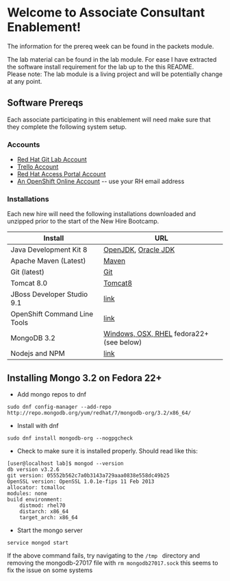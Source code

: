 # Welcome to Associate Consultant Enablement!

The information for the prereq week can be found in the packets module. 


The lab material can be found in the lab module. For ease I have extracted the software install requirement for the lab up to the this README.  
Please note: The lab module is a living project and will be potentially change at any point. 

## Software Prereqs

Each associate participating in this enablement will need make sure that they complete the following system setup.

### Accounts

* [Red Hat Git Lab Account](https://gitlab.consulting.redhat.com)
* [Trello Account](https://trello.com)
* [Red Hat Access Portal Account](https://access.redhat.com)
* [An OpenShift Online Account](https://www.openshift.com/app/account/new) -- use your RH email address

### Installations
Each new hire will need the following installations downloaded and unzipped prior to the start of the New Hire Bootcamp.

Install				| URL
------------------------------- | ----------
Java Development Kit 8 		| [OpenJDK](http://openjdk.java.net/install/), [Oracle JDK](http://www.oracle.com/technetwork/java/javase/downloads/jdk8-downloads-2133151.html)
Apache Maven (Latest) 			| [Maven](http://maven.apache.org/download.cgi)
Git (latest)							| [Git](https://git-scm.com/downloads)
Tomcat 8.0				| [Tomcat8](https://tomcat.apache.org/download-80.cgi)
JBoss Developer Studio 9.1			| [link](https://access.redhat.com/jbossnetwork/restricted/listSoftware.html?product=jbossdeveloperstudio&downloadType=distributions)
OpenShift Command Line Tools 	| [link](https://developers.openshift.com/en/managing-client-tools.html)
MongoDB 3.2		| [Windows, OSX, RHEL](https://docs.mongodb.com/manual/tutorial/install-mongodb-on-windows/) fedora22+ (see below)
Nodejs and NPM                    	| [link](https://github.com/joyent/node/wiki/installing-node.js-via-package-manager)


## Installing Mongo 3.2 on Fedora 22+

* Add mongo repos to dnf  
```
sudo dnf config-manager --add-repo http://repo.mongodb.org/yum/redhat/7/mongodb-org/3.2/x86_64/
```
* Install with dnf  
```
sudo dnf install mongodb-org --nogpgcheck
```
* Check to make sure it is installed properly. Should read like this:  
```
[user@localhost lab]$ mongod --version  
db version v3.2.6  
git version: 05552b562c7a0b3143a729aaa0838e558dc49b25  
OpenSSL version: OpenSSL 1.0.1e-fips 11 Feb 2013  
allocator: tcmalloc  
modules: none  
build environment:  
    distmod: rhel70  
    distarch: x86_64  
    target_arch: x86_64
```

* Start the mongo server  
```
service mongod start
```
If the above command fails, try navigating to the ```/tmp ``` directory and removing the mongodb-27017 file with ```rm mongodb27017.sock``` this seems to fix the issue on some systems